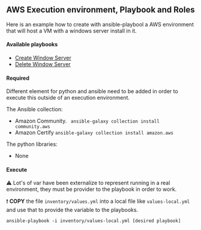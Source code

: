 ## AWS Execution environment, Playbook and Roles

Here is an example how to create with ansible-playbool a AWS environment that will host a VM with a windows server install in it.


#### Available playbooks
* [Create Window Server](create_window_server.yml)
* [Delete Window Server](delete_window_server.yml)

#### Required

Different element for python and ansible need to be added in order to execute this outside of an execution environment.

The Ansible collection:
* Amazon Community.
 ``` ansible-galaxy collection install community.aws```
* Amazon Certify 
``` ansible-galaxy collection install amazon.aws ```

The python libraries:
* None

#### Execute

:warning: Lot's of var have been externalize to represent running in a real environment, they must be provider to the playbook in order to work.

:exclamation: __COPY__ the file `inventory/values.yml` into a local file like `values-local.yml` and use that to provide the variable to the playbooks.

```
ansible-playbook -i inventory/values-local.yml [desired playbook]
```